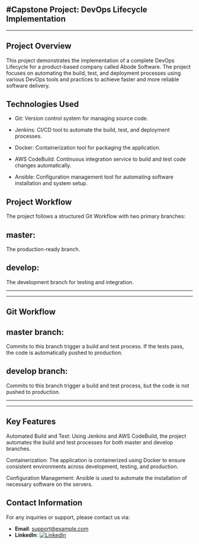#Capstone Project: DevOps Lifecycle Implementation
-------------------------------------------------
-------------------------------------------------

Project Overview
----------------
This project demonstrates the implementation of a complete DevOps Lifecycle for a product-based company called Abode Software. The project focuses on automating the build, test, and deployment processes using various DevOps tools and practices to achieve faster and more reliable software delivery.

Technologies Used
-----------------
- Git: Version control system for managing source code.

- Jenkins: CI/CD tool to automate the build, test, and deployment processes.

- Docker: Containerization tool for packaging the application.

- AWS CodeBuild: Continuous integration service to build and test code changes automatically.

- Ansible: Configuration management tool for automating software installation and system setup.


Project Workflow
-------------------
The project follows a structured Git Workflow with two primary branches:

master:
---------
  The production-ready branch.

develop:
-------
   The development branch for testing and integration.

  -----------------------------------------------------------------------------------
  ----------------------------------------------------------------------------------

Git Workflow
------------

master branch:
-------------

Commits to this branch trigger a build and test process. If the tests pass, the code is automatically pushed to production.

develop branch:
--------------

Commits to this branch trigger a build and test process, but the code is not pushed to production.

------------------------------------------------------------------------------------------------------------------------------
-----------------------------------------------------------------------------------------------------------------------------


Key Features
------------

Automated Build and Test: Using Jenkins and AWS CodeBuild, the project automates the build and test processes for both master and develop branches.

Containerization: The application is containerized using Docker to ensure consistent environments across development, testing, and production.

Configuration Management: Ansible is used to automate the installation of necessary software on the servers.






## Contact Information

For any inquiries or support, please contact us via:

- **Email**: [support@example.com](mailto:support@example.com)
- **LinkedIn**: [![LinkedIn](https://img.shields.io/badge/LinkedIn-0A66C2?style=for-the-badge&logo=linkedin&logoColor=white)](https://www.linkedin.com/in/pradeep-k-229b23254)

